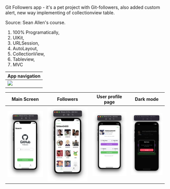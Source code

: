 
Git Followers app - it's a pet project with Git-followers, also added custom alert, new way implementing of collectionview table. 

Source: Sean Allen's course. 

1. 100% Programatically,
2. UIKit,
3. URLSession,
4. AutoLayout,
5. CollectionView,
6. Tableview,
5. MVC





| App navigation        |
|-----------------------|
| ![](git_video.gif)    |

| Main Screen           | Followers            |   User profile page   |   Dark mode           |
| ----------------------| ---------------------|-----------------------|-----------------------|
| ![](mainScreen.png)   | ![](followers.png)   | ![](user_profile.png) | ![](dark_mode.png)    |
